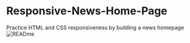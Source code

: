 # Responsive-News-Home-Page
Practice HTML and CSS responsiveness by building a news homepage
![READme](https://github.com/DruxAMB/Responsive-News-Home-Page/assets/130681375/3fb23667-833b-44ea-a64a-7af23098bb5c)
